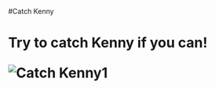 #Catch Kenny <h1>

  
**Try to catch Kenny if you can!**
  
  

![Catch Kenny1](https://user-images.githubusercontent.com/53323174/120395739-60f90380-c2ea-11eb-84f6-224aec7d821f.png=250x250)
